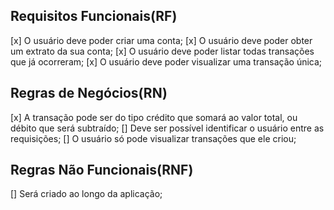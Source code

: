 ## Requisitos Funcionais(RF)

[x] O usuário deve poder criar uma conta;
[x] O usuário deve poder obter um extrato da sua conta;
[x] O usuário deve poder listar todas transações que já ocorreram;
[x] O usuário deve poder visualizar uma transação única;

## Regras de Negócios(RN)

[x] A transação pode ser do tipo crédito que somará ao valor total, ou débito que será subtraído;
[] Deve ser possível identificar o usuário entre as requisições;
[] O usuário só pode visualizar transações que ele criou;

## Regras Não Funcionais(RNF)

[] Será criado ao longo da aplicação;